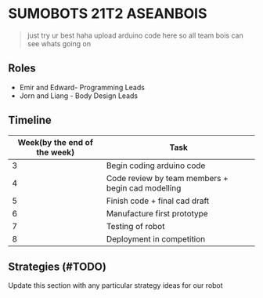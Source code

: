 # SUMOBOTS 21T2 ASEANBOIS

>just try ur best haha upload arduino code here so all team bois can see whats going on 

## Roles

* Emir and Edward- Programming Leads
* Jorn and Liang - Body Design Leads

## Timeline
|Week(by the end of the week)| Task| 
|-----------|-------------------|
|3|Begin coding arduino code|
|4|Code review by team members + begin cad modelling|
|5|Finish code + final cad draft|
|6|Manufacture first prototype|
|7|Testing of robot|
|8|Deployment in competition|

## Strategies (#TODO)
Update this section with any particular strategy ideas for our robot 
